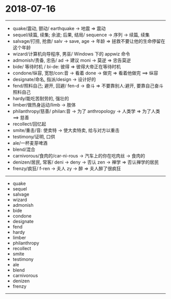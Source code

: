 # 2018-07-16

---

- quake/震动, 颤动/ earthquake -> 地震 => 震动
- sequel/续篇, 续集; 余波; 后果, 结局/ sequence -> 序列 -> 续篇, 续集
- salvage/打捞, 抢救/ salv -> save, age -> 年龄 => 拯救不要让他的生命停留在这个年龄
- wizard/计算机向导程序, 男巫/ Windows 下的 appwiz 命令
- admonish/责备, 忠告/ ad -> 建议 moni -> 莫逆 => 忠告莫逆
- bide/ 等待时机 / bi-de: 彼得 => 彼得大帝正在等待时机
- condone/纵容, 宽恕/con:音 -> 看着 done -> 做完 => 看着他做完 ==> 纵容
- designate/命名, 指派/design -> 设计好的
- fend/照料自己; 避开, 回避/ fen-d -> 奋斗 => 不要靠别人:避开, 要靠自己奋斗照料自己
- hardy/能吃苦耐劳的, 强壮的
- limber/做热身运动/limb -> 肢体
- philanthropy/慈善/ philan:音 -> 为了 anthropology -> 人类学 => 为了人类 ==> 慈善
- recollect/回忆起
- smite/重击/音: 使卖特 -> 使大卖特卖, 给与对方以重击
- testimony/证明, 口供
- ale/一杯麦芽啤酒
- blend/混合
- carnivorous/食肉的/car-ni-rous -> 汽车上的你在吃肉丝 -> 食肉的
- denizen/居民, 常客/ deni -> deny -> 否认 zen -> 禅学 => 否认禅学的居民
- frenzy/疯狂/ f-ren -> 夫人 zy -> 醉 => 夫人醉了很疯狂

---

- quake
- sequel
- salvage
- wizard
- admonish
- bide
- condone
- designate
- fend
- hardy
- limber
- philanthropy
- recollect
- smite
- testimony
- ale
- blend
- carnivorous
- denizen
- frenzy

---
